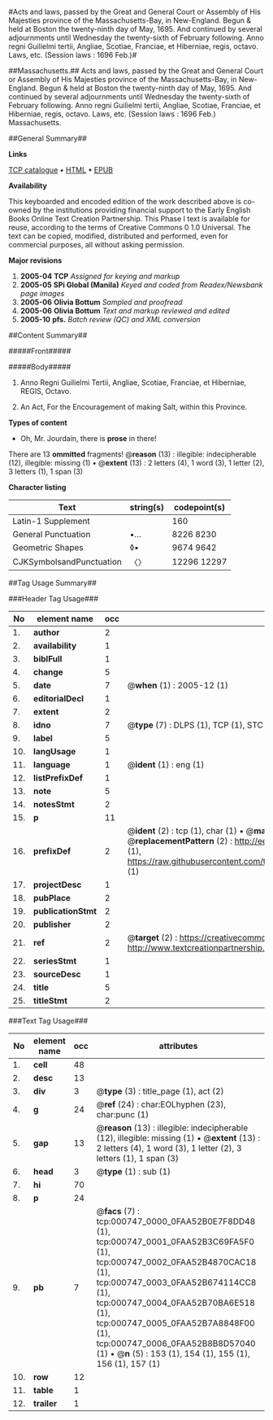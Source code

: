 #Acts and laws, passed by the Great and General Court or Assembly of His Majesties province of the Massachusetts-Bay, in New-England. Begun & held at Boston the twenty-ninth day of May, 1695. And continued by several adjournments until Wednesday the twenty-sixth of February following. Anno regni Guilielmi tertii, Angliae, Scotiae, Franciae, et Hiberniae, regis, octavo. Laws, etc. (Session laws : 1696 Feb.)#

##Massachusetts.##
Acts and laws, passed by the Great and General Court or Assembly of His Majesties province of the Massachusetts-Bay, in New-England. Begun & held at Boston the twenty-ninth day of May, 1695. And continued by several adjournments until Wednesday the twenty-sixth of February following. Anno regni Guilielmi tertii, Angliae, Scotiae, Franciae, et Hiberniae, regis, octavo.
Laws, etc. (Session laws : 1696 Feb.)
Massachusetts.

##General Summary##

**Links**

[TCP catalogue](http://www.ota.ox.ac.uk/tcp/)  • 
[HTML](http://tei.it.ox.ac.uk/tcp/Texts-HTML/free/N00/N00612.html)  • 
[EPUB](http://tei.it.ox.ac.uk/tcp/Texts-EPUB/free/N00/N00612.epub)

**Availability**

This keyboarded and encoded edition of the
	       work described above is co-owned by the institutions
	       providing financial support to the Early English Books
	       Online Text Creation Partnership. This Phase I text is
	       available for reuse, according to the terms of Creative
	       Commons 0 1.0 Universal. The text can be copied,
	       modified, distributed and performed, even for
	       commercial purposes, all without asking permission.

**Major revisions**

1. __2005-04__ __TCP__ *Assigned for keying and markup*
1. __2005-05__ __SPi Global (Manila)__ *Keyed and coded from Readex/Newsbank page images*
1. __2005-06__ __Olivia Bottum__ *Sampled and proofread*
1. __2005-06__ __Olivia Bottum__ *Text and markup reviewed and edited*
1. __2005-10__ __pfs.__ *Batch review (QC) and XML conversion*

##Content Summary##

#####Front#####

#####Body#####

1. Anno Regni Guilielmi Tertii, Angliae, Scotiae, Franciae, et Hiberniae, REGIS, Octavo.

1. An Act, For the Encouragement of making Salt, within this Province.

**Types of content**

  * Oh, Mr. Jourdain, there is **prose** in there!

There are 13 **ommitted** fragments! 
 @__reason__ (13) : illegible: indecipherable (12), illegible: missing (1)  •  @__extent__ (13) : 2 letters (4), 1 word (3), 1 letter (2), 3 letters (1), 1 span (3)

**Character listing**


|Text|string(s)|codepoint(s)|
|---|---|---|
|Latin-1 Supplement| |160|
|General Punctuation|•…|8226 8230|
|Geometric Shapes|◊▪|9674 9642|
|CJKSymbolsandPunctuation|〈〉|12296 12297|

##Tag Usage Summary##

###Header Tag Usage###

|No|element name|occ|attributes|
|---|---|---|---|
|1.|__author__|2||
|2.|__availability__|1||
|3.|__biblFull__|1||
|4.|__change__|5||
|5.|__date__|7| @__when__ (1) : 2005-12 (1)|
|6.|__editorialDecl__|1||
|7.|__extent__|2||
|8.|__idno__|7| @__type__ (7) : DLPS (1), TCP (1), STC (2), NOTIS (1), IMAGE-SET (1), EVANS-CITATION (1)|
|9.|__label__|5||
|10.|__langUsage__|1||
|11.|__language__|1| @__ident__ (1) : eng (1)|
|12.|__listPrefixDef__|1||
|13.|__note__|5||
|14.|__notesStmt__|2||
|15.|__p__|11||
|16.|__prefixDef__|2| @__ident__ (2) : tcp (1), char (1)  •  @__matchPattern__ (2) : ([0-9\-]+):([0-9IVX]+) (1), (.+) (1)  •  @__replacementPattern__ (2) : http://eebo.chadwyck.com/downloadtiff?vid=$1&page=$2 (1), https://raw.githubusercontent.com/textcreationpartnership/Texts/master/tcpchars.xml#$1 (1)|
|17.|__projectDesc__|1||
|18.|__pubPlace__|2||
|19.|__publicationStmt__|2||
|20.|__publisher__|2||
|21.|__ref__|2| @__target__ (2) : https://creativecommons.org/publicdomain/zero/1.0/ (1), http://www.textcreationpartnership.org/docs/. (1)|
|22.|__seriesStmt__|1||
|23.|__sourceDesc__|1||
|24.|__title__|5||
|25.|__titleStmt__|2||


###Text Tag Usage###

|No|element name|occ|attributes|
|---|---|---|---|
|1.|__cell__|48||
|2.|__desc__|13||
|3.|__div__|3| @__type__ (3) : title_page (1), act (2)|
|4.|__g__|24| @__ref__ (24) : char:EOLhyphen (23), char:punc (1)|
|5.|__gap__|13| @__reason__ (13) : illegible: indecipherable (12), illegible: missing (1)  •  @__extent__ (13) : 2 letters (4), 1 word (3), 1 letter (2), 3 letters (1), 1 span (3)|
|6.|__head__|3| @__type__ (1) : sub (1)|
|7.|__hi__|70||
|8.|__p__|24||
|9.|__pb__|7| @__facs__ (7) : tcp:000747_0000_0FAA52B0E7F8DD48 (1), tcp:000747_0001_0FAA52B3C69FA5F0 (1), tcp:000747_0002_0FAA52B4870CAC18 (1), tcp:000747_0003_0FAA52B674114CC8 (1), tcp:000747_0004_0FAA52B70BA6E518 (1), tcp:000747_0005_0FAA52B7A8848F00 (1), tcp:000747_0006_0FAA52B8B8D57040 (1)  •  @__n__ (5) : 153 (1), 154 (1), 155 (1), 156 (1), 157 (1)|
|10.|__row__|12||
|11.|__table__|1||
|12.|__trailer__|1||
